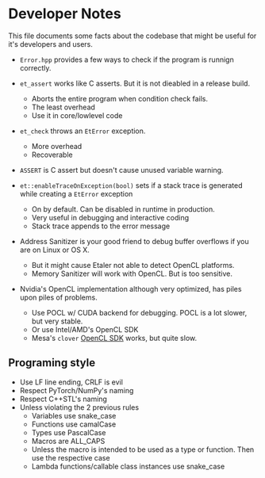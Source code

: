 # Developer Notes

This file documents some facts about the codebase that might be useful for it's developers and users.

* `Error.hpp` provides a few ways to check if the program is runnign correctly.
* `et_assert` works like C asserts. But it is not dieabled in a release build.
  * Aborts the entire program when condition check fails.
  * The least overhead
  * Use it in core/lowlevel code
* `et_check` throws an `EtError` exception.
  * More overhead
  * Recoverable
* `ASSERT` is C assert but doesn't cause unused variable warning.
* `et::enableTraceOnException(bool)` sets if a stack trace is generated while creating a `EtError` exception
   * On by default. Can be disabled in runtime in production.
   * Very useful in debugging and interactive coding
   * Stack trace appends to the error message

* Address Sanitizer is your good friend to debug buffer overflows if you are on Linux or OS X.
  * But it might cause Etaler not able to detect OpenCL platforms.
  * Memory Sanitizer will work with OpenCL. But is too sensitive.

* Nvidia's OpenCL implementation although very optimized, has piles upon piles of problems.
  * Use POCL w/ CUDA backend for debugging. POCL is a lot slower, but very stable.
  * Or use Intel/AMD's OpenCL SDK
  * Mesa's `clover` [OpenCL SDK](https://cgit.freedesktop.org/mesa/mesa/log/?qt=grep&q=clover) works, but quite slow.

## Programing style

* Use LF line ending, CRLF is evil
* Respect PyTorch/NumPy's naming
* Respect C++STL's naming
* Unless violating the 2 previous rules
   * Variables use snake_case
   * Functions use camalCase
   * Types use PascalCase
   * Macros are ALL_CAPS
   * Unless the macro is intended to be used as a type or function. Then use the respective case
   * Lambda functions/callable class instances use snake_case
